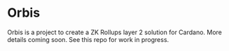 # Orbis

Orbis is a project to create a ZK Rollups layer 2 solution for Cardano. More details coming soon. See this repo for work in progress.
